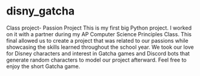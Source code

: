 # disny_gatcha
Class project- Passion Project
This is my first big Python project. I worked on it with a partner during my AP Computer Science Principles Class. This final allowed us to create a project that was related to our passions while showcasing the skills learned throughout the school year. We took our love for Disney characters and interest in Gatcha games and Discord bots that generate random characters to model our project afterward. Feel free to enjoy the short Gatcha game.
